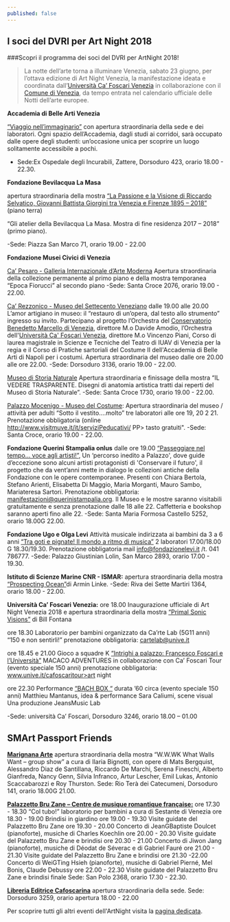 ```yaml
---
published: false
---
```

## I soci del DVRI per Art Night 2018

###Scopri il programma dei soci del DVRI per ArtNight 2018!

> La notte dell’arte torna a illuminare Venezia, sabato 23 giugno, per l’ottava edizione di Art Night Venezia, la manifestazione ideata e coordinata dall’[Università Ca’ Foscari Venezia](unive.it) in collaborazione con il [Comune di Venezia](https://live.comune.venezia.it/), da tempo entrata nel calendario ufficiale delle Notti dell’arte europee.

**Accademia di Belle Arti Venezia**

[“Viaggio nell’immaginario”](http://www.accademiavenezia.it/eventi/art-night-2018-273.html) con apertura straordinaria della sede e dei laboratori. Ogni spazio dell’Accademia, dagli studi ai corridoi, sarà occupato dalle opere degli studenti: un’occasione unica per scoprire un luogo solitamente accessibile a pochi. 
- Sede:Ex Ospedale degli Incurabili, Zattere, Dorsoduro 423, orario 18.00 - 22.30. 

**Fondazione Bevilacqua La Masa** 

apertura straordinaria della mostra [“La Passione e la Visione di Riccardo Selvatico, Giovanni Battista Giorgini tra Venezia e Firenze 1895 – 2018”](https://live.comune.venezia.it/it/2018/03/presentato-il-programma-2018-della-fondazione-bevilacqua-la-masa) (piano terra) 

“Gli atelier della Bevilacqua La Masa. Mostra di fine residenza 2017 – 2018” (primo piano). 

-Sede: Piazza San Marco 71, orario 19.00 - 22.00

**Fondazione Musei Civici di Venezia**

[Ca’ Pesaro - Galleria Internazionale d’Arte Moderna](http://capesaro.visitmuve.it/it/eventi/eventi-in-corso/art-night-2018/2018/06/19822/apertura-straordinaria/) Apertura straordinaria della collezione permanente al primo piano e della mostra temporanea “Epoca Fiorucci” al secondo piano 
-Sede: Santa Croce 2076, orario 19.00 - 22.00. 

[Ca’ Rezzonico - Museo del Settecento Veneziano](http://carezzonico.visitmuve.it/it/eventi/eventi-in-corso/art-night-2018/2018/06/17739/apertura-straordinaria-e-eventi-speciali/) dalle 19.00 alle 20.00 L’amor artigiano in museo: il “restauro di un’opera, dal testo allo strumento” ingresso su invito. 
Partecipano al progetto l’Orchestra del [Conservatorio Benedetto Marcello di Venezia](http://conservatorio.net/), direttore M.o Davide Amodio, l’Orchestra dell'[Università Ca' Foscari Venezia](unive.it), direttore M.o Vincenzo Piani, Corso di laurea magistrale in Scienze e Tecniche del Teatro di IUAV di Venezia per la regia e il Corso di Pratiche sartoriali del Costume II dell'Accademia di Belle Arti di Napoli per i costumi. 
Apertura straordinaria del museo dalle ore 20.00 alle ore 22.00. 
-Sede: Dorsoduro 3136, orario 19.00 - 22.00. 

[Museo di Storia Naturale](http://msn.visitmuve.it/it/eventi/eventi-in-corso/art-night-2018/2018/06/19271/apertura-straordinaria-eventi-speciali/) Apertura straordinaria e finissage della mostra “IL VEDERE TRASPARENTE. Disegni di anatomia artistica tratti dai reperti del Museo di Storia Naturale”. 
-Sede: Santa Croce 1730, orario 19.00 - 22.00. 

[Palazzo Mocenigo - Museo del Costume](http://mocenigo.visitmuve.it/it/eventi/eventi-in-corso/art-night-2018/2018/06/17915/apertura-straordinaria-attivita-speciali/): Apertura straordinaria del museo / attività per adulti “Sotto il vestito....molto” tre laboratori alle ore 19, 20 2 21.
Prenotazione obbligatoria (online http://www.visitmuve.it/it/serviziPeducativi/ PP> tasto
gratuiti". 
-Sede: Santa Croce, orario 19.00 - 22.00. 

**Fondazione Querini Stampalia onlus**
dalle ore 19.00 [“Passeggiare nel tempo... voce agli artisti!”](http://www.querinistampalia.org/ita/passeggiare_nel_tempo_voce_agli_artisti_23_giugno_ore_19.php), Un ‘percorso inedito a Palazzo', dove guide d’eccezione sono alcuni artisti protagonisti di 'Conservare il futuro', il progetto che da vent’anni mette in dialogo le collezioni antiche della Fondazione con le opere contemporanee. 
Presenti con Chiara Bertola, Stefano Arienti, Elisabetta Di Maggio, Maria Morganti, Mauro Sambo, Mariateresa Sartori. Prenotazione obbligatoria: manifestazioni@querinistampalia.org. 
Il Museo e le mostre saranno visitabili gratuitamente e senza prenotazione dalle 18 alle 22. Caffetteria e bookshop saranno aperti fino alle 22. 
-Sede: Santa Maria Formosa Castello 5252, orario 18.00G 22.00. 

**Fondazione Ugo e Olga Levi**
Attività musicale indirizzata ai bambini da 3 a 6 anni [“Tra goti e pignate! Il mondo a ritmo di musica”](https://www.fondazionelevi.it/event/art-night-2018/) 2 laboratori 17.00/18.00 G 18.30/19.30. 
Prenotazione obbligatoria mail info@fondazionelevi.it /t. 041 786777. 
-Sede: Palazzo Giustinian Lolin, San Marco 2893, orario 17.00 - 19.30. 

**Istituto di Scienze Marine CNR - ISMAR:**
apertura straordinaria della mostra [“Prospecting Ocean”](http://www.ismar.cnr.it/eventi-e-notizie/eventi/Mostre/la-mostra-prospecting-ocean-di-armin-linke-alla-sede-di-ismar-venezia)di Armin Linke. 
-Sede: Riva dei Sette Martiri 1364, orario 18.00 - 22.00. 

**Università Ca’ Foscari Venezia:** 
ore 18.00 Inaugurazione ufficiale di Art Night Venezia 2018 e apertura straordinaria della mostra [“Primal Sonic Visions”](https://www.unive.it/pag/13489/) di Bill Fontana

ore 18.30 Laboratorio per bambini organizzato da Ca’rte Lab (5G11 anni) “150 e non sentirli!” prenotazione obbligatoria: cartelab@unive.it 

ore 18.45 e 21.00 Gioco a squadre K [“Intrighi a palazzo: Francesco Foscari e l’Università”](https://www.unive.it/pag/13489/) MACACO ADVENTURES in collaborazione con Ca’ Foscari Tour (evento speciale 150 anni) prenotazione obbligatoria: www.unive.it/cafoscaritour>art night

ore 22.30 Performance [“BACH BOX “](https://www.unive.it/pag/13489/) durata ’60 circa (evento speciale 150 anni) Matthieu Mantanus, idea & performance Sara Caliumi, scene visual Una produzione JeansMusic Lab 

-Sede: università Ca’ Foscari, Dorsoduro 3246, orario 18.00 – 01.00 

## SMArt Passport Friends

[**Marignana Arte**](http://www.marignanaarte.it/)
apertura straordinaria della mostra “W.W.WK What Walls Want – group show” a cura di Ilaria Bignotti, con opere di Mats Bergquist, Alessandro Diaz de Santillana, Riccardo De Marchi, Serena Fineschi, Alberto Gianfreda, Nancy Genn, Silvia Infranco, Artur Lescher, Emil Lukas, Antonio Scaccabarozzi e Roy Thurston. Sede: Rio Terà dei Catecumeni, Dorsoduro 141, orario 18.00G 21.00. 

[**Palazzetto Bru Zane – Centre de musique romantique française:**](http://www.bru-zane.com/it/)
ore 17.30 - 18.30 “Col tubo!” laboratorio per bambini a cura di Sestante di Venezia ore 18.30 - 19.00 Brindisi in giardino 
ore 19.00 - 19.30 Visite guidate del Palazzetto Bru Zane 
ore 19.30 - 20.00 Concerto di JeanGBaptiste Doulcet (pianoforte), musiche di Charles Koechlin 
ore 20.00 - 20.30 Visite guidate del Palazzetto Bru Zane e brindisi 
ore 20.30 - 21.00 Concerto di Jiwon Jang (pianoforte), musiche di Déodat de Séverac e di Gabriel Fauré 
ore 21.00 - 21.30 Visite guidate del Palazzetto Bru Zane e brindisi 
ore 21.30 -22.00 Concerto di WeiGTing Hsieh (pianoforte), musiche di Gabriel Pierné, Mel Bonis, Claude Debussy 
ore 22.00 - 22.30 Visite guidate del Palazzetto Bru Zane e brindisi finale 
Sede: San Polo 2368, orario 17.30 - 22.30. 

[**Libreria Editrice Cafoscarina**](http://www.cafoscarina.it/)
apertura straordinaria della sede. 
Sede: Dorsoduro 3259, orario apertura 18.00 - 22.00

Per scoprire tutti gli altri eventi dell'ArtNight visita la [pagina dedicata](https://www.unive.it/pag/11331/).

